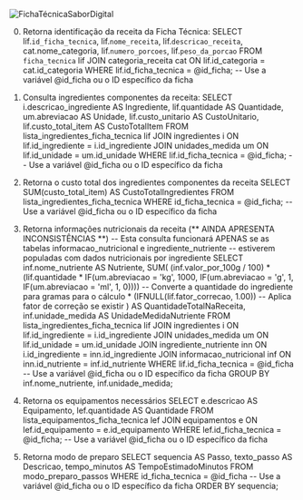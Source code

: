 ![FichaTécnicaSaborDigital](https://github.com/user-attachments/assets/e3e956e6-5fb7-4640-84dc-45f3076ef876)

0) Retorna identificação da receita da Ficha Técnica:
SELECT 
	lif.`id_ficha_tecnica`,
    lif.`nome_receita`,
    lif.`descricao_receita`,
    cat.nome_categoria, 
    lif.`numero_porcoes`,
    lif.`peso_da_porcao`
FROM `ficha_tecnica` lif
JOIN
    categoria_receita cat ON lif.id_categoria = cat.id_categoria
WHERE
    lif.id_ficha_tecnica = @id_ficha; -- Use a variável @id_ficha ou o ID específico da ficha

1) Consulta ingredientes componentes da receita:
SELECT
    i.descricao_ingrediente AS Ingrediente,
    lif.quantidade AS Quantidade,
    um.abreviacao AS Unidade,
    lif.custo_unitario AS CustoUnitario,
    lif.custo_total_item AS CustoTotalItem
FROM
    lista_ingredientes_ficha_tecnica lif
JOIN
    ingredientes i ON lif.id_ingrediente = i.id_ingrediente
JOIN
    unidades_medida um ON lif.id_unidade = um.id_unidade
WHERE
    lif.id_ficha_tecnica = @id_ficha; -- Use a variável @id_ficha ou o ID específico da ficha



2) Retorna o custo total dos ingredientes componentes da receita
SELECT
    SUM(custo_total_item) AS CustoTotalIngredientes
FROM
    lista_ingredientes_ficha_tecnica
WHERE
    id_ficha_tecnica = @id_ficha; -- Use a variável @id_ficha ou o ID específico da ficha



3) Retorna informações nutricionais da receita (** AINDA APRESENTA INCONSISTÊNCIAS **)
-- Esta consulta funcionará APENAS se as tabelas informacao_nutricional e ingrediente_nutriente
-- estiverem populadas com dados nutricionais por ingrediente
SELECT
    inf.nome_nutriente AS Nutriente,
    SUM(
        (inf.valor_por_100g / 100) * (lif.quantidade * IF(um.abreviacao = 'kg', 1000, IF(um.abreviacao = 'g', 1, IF(um.abreviacao = 'ml', 1, 0)))) -- Converte a quantidade do ingrediente para gramas para o cálculo
        * (IFNULL(lif.fator_correcao, 1.00)) -- Aplica fator de correção se existir
    ) AS QuantidadeTotalNaReceita,
    inf.unidade_medida AS UnidadeMedidaNutriente
FROM
    lista_ingredientes_ficha_tecnica lif
JOIN
    ingredientes i ON lif.id_ingrediente = i.id_ingrediente
JOIN
    unidades_medida um ON lif.id_unidade = um.id_unidade
JOIN
    ingrediente_nutriente inn ON i.id_ingrediente = inn.id_ingrediente
JOIN
    informacao_nutricional inf ON inn.id_nutriente = inf.id_nutriente
WHERE
    lif.id_ficha_tecnica = @id_ficha -- Use a variável @id_ficha ou o ID específico da ficha
GROUP BY
    inf.nome_nutriente, inf.unidade_medida;



4) Retorna os equipamentos necessários
SELECT
    e.descricao AS Equipamento,
    lef.quantidade AS Quantidade
FROM
    lista_equipamentos_ficha_tecnica lef
JOIN
    equipamentos e ON lef.id_equipamento = e.id_equipamento
WHERE
    lef.id_ficha_tecnica = @id_ficha; -- Use a variável @id_ficha ou o ID específico da ficha



5) Retorna modo de preparo
SELECT
    sequencia AS Passo,
    texto_passo AS Descricao,
    tempo_minutos AS TempoEstimadoMinutos
FROM
    modo_preparo_passos
WHERE
    id_ficha_tecnica = @id_ficha -- Use a variável @id_ficha ou o ID específico da ficha
ORDER BY
    sequencia;

